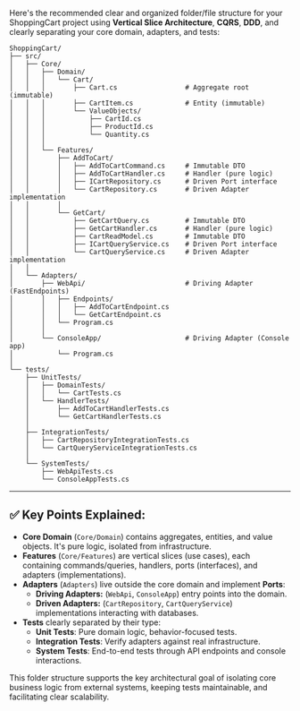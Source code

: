 Here's the recommended clear and organized folder/file structure for your ShoppingCart project using **Vertical Slice Architecture**, **CQRS**, **DDD**, and clearly separating your core domain, adapters, and tests:

```
ShoppingCart/
├── src/
│   ├── Core/
│   │   ├── Domain/
│   │   │   └── Cart/
│   │   │       ├── Cart.cs                 # Aggregate root (immutable)
│   │   │       ├── CartItem.cs             # Entity (immutable)
│   │   │       └── ValueObjects/
│   │   │           ├── CartId.cs
│   │   │           ├── ProductId.cs
│   │   │           └── Quantity.cs
│   │   │
│   │   └── Features/
│   │       ├── AddToCart/
│   │       │   ├── AddToCartCommand.cs     # Immutable DTO
│   │       │   ├── AddToCartHandler.cs     # Handler (pure logic)
│   │       │   ├── ICartRepository.cs      # Driven Port interface
│   │       │   └── CartRepository.cs       # Driven Adapter implementation
│   │       │
│   │       └── GetCart/
│   │           ├── GetCartQuery.cs         # Immutable DTO
│   │           ├── GetCartHandler.cs       # Handler (pure logic)
│   │           ├── CartReadModel.cs        # Immutable DTO
│   │           ├── ICartQueryService.cs    # Driven Port interface
│   │           └── CartQueryService.cs     # Driven Adapter implementation
│   │
│   └── Adapters/
│       ├── WebApi/                         # Driving Adapter (FastEndpoints)
│       │   ├── Endpoints/
│       │   │   ├── AddToCartEndpoint.cs
│       │   │   └── GetCartEndpoint.cs
│       │   └── Program.cs
│       │
│       └── ConsoleApp/                     # Driving Adapter (Console app)
│           └── Program.cs
│
└── tests/
    ├── UnitTests/
    │   ├── DomainTests/
    │   │   └── CartTests.cs
    │   └── HandlerTests/
    │       ├── AddToCartHandlerTests.cs
    │       └── GetCartHandlerTests.cs
    │
    ├── IntegrationTests/
    │   ├── CartRepositoryIntegrationTests.cs
    │   └── CartQueryServiceIntegrationTests.cs
    │
    └── SystemTests/
        ├── WebApiTests.cs
        └── ConsoleAppTests.cs
```

---

## ✅ **Key Points Explained:**

- **Core Domain** (`Core/Domain`) contains aggregates, entities, and value objects. It's pure logic, isolated from infrastructure.
- **Features** (`Core/Features`) are vertical slices (use cases), each containing commands/queries, handlers, ports (interfaces), and adapters (implementations).
- **Adapters** (`Adapters`) live outside the core domain and implement **Ports**:
  - **Driving Adapters:** (`WebApi`, `ConsoleApp`) entry points into the domain.
  - **Driven Adapters:** (`CartRepository`, `CartQueryService`) implementations interacting with databases.
- **Tests** clearly separated by their type:
  - **Unit Tests**: Pure domain logic, behavior-focused tests.
  - **Integration Tests**: Verify adapters against real infrastructure.
  - **System Tests**: End-to-end tests through API endpoints and console interactions.

This folder structure supports the key architectural goal of isolating core business logic from external systems, keeping tests maintainable, and facilitating clear scalability.